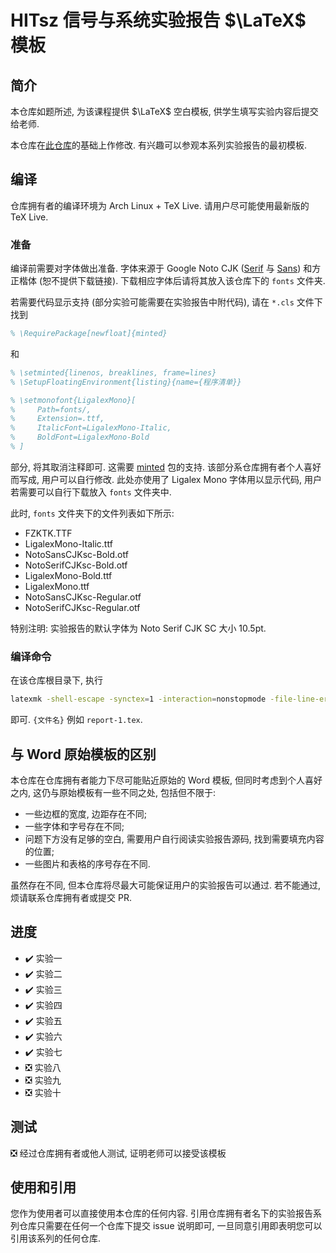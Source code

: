 # HITsz 信号与系统实验报告 $\LaTeX$ 模板

## 简介

本仓库如题所述, 为该课程提供 $\LaTeX$ 空白模板, 供学生填写实验内容后提交给老师.

本仓库在[此仓库](https://github.com/LittleYe233/hitsz-physics-ib-reports)的基础上作修改. 有兴趣可以参观本系列实验报告的最初模板.

## 编译

仓库拥有者的编译环境为 Arch Linux + TeX Live. 请用户尽可能使用最新版的 TeX Live.

### 准备

编译前需要对字体做出准备. 字体来源于 Google Noto CJK ([Serif](https://github.com/notofonts/noto-cjk/releases/download/Serif2.002/09_NotoSerifCJKsc.zip) 与 [Sans](https://github.com/notofonts/noto-cjk/releases/download/Sans2.004/08_NotoSansCJKsc.zip)) 和方正楷体 (恕不提供下载链接). 下载相应字体后请将其放入该仓库下的 `fonts` 文件夹.

若需要代码显示支持 (部分实验可能需要在实验报告中附代码), 请在 `*.cls` 文件下找到

```latex
% \RequirePackage[newfloat]{minted}
```

和

```latex
% \setminted{linenos, breaklines, frame=lines}
% \SetupFloatingEnvironment{listing}{name={程序清单}}

% \setmonofont{LigalexMono}[
%     Path=fonts/,
%     Extension=.ttf,
%     ItalicFont=LigalexMono-Italic,
%     BoldFont=LigalexMono-Bold
% ]
```

部分, 将其取消注释即可. 这需要 [minted](http://mirrors.ctan.org/macros/latex/contrib/minted/minted.pdf) 包的支持. 该部分系仓库拥有者个人喜好而写成, 用户可以自行修改. 此处亦使用了 Ligalex Mono 字体用以显示代码, 用户若需要可以自行下载放入 `fonts` 文件夹中.

此时, `fonts` 文件夹下的文件列表如下所示:

- FZKTK.TTF
- LigalexMono-Italic.ttf
- NotoSansCJKsc-Bold.otf
- NotoSerifCJKsc-Bold.otf
- LigalexMono-Bold.ttf
- LigalexMono.ttf
- NotoSansCJKsc-Regular.otf
- NotoSerifCJKsc-Regular.otf

特别注明: 实验报告的默认字体为 Noto Serif CJK SC 大小 10.5pt.

### 编译命令

在该仓库根目录下, 执行

```bash
latexmk -shell-escape -synctex=1 -interaction=nonstopmode -file-line-error -xelatex {文件名}
```

即可. `{文件名}` 例如 `report-1.tex`.

## 与 Word 原始模板的区别

本仓库在仓库拥有者能力下尽可能贴近原始的 Word 模板, 但同时考虑到个人喜好之内, 这仍与原始模板有一些不同之处, 包括但不限于:

- 一些边框的宽度, 边距存在不同;
- 一些字体和字号存在不同;
- 问题下方没有足够的空白, 需要用户自行阅读实验报告源码, 找到需要填充内容的位置;
- 一些图片和表格的序号存在不同.

虽然存在不同, 但本仓库将尽最大可能保证用户的实验报告可以通过. 若不能通过, 烦请联系仓库拥有者或提交 PR.

## 进度

- ✔️ 实验一
- ✔️ 实验二
- ✔️ 实验三
- ✔️ 实验四
- ✔️ 实验五
- ✔️ 实验六
- ✔️ 实验七
- ❎️ 实验八
- ❎️ 实验九
- ❎️ 实验十

## 测试

❎️ 经过仓库拥有者或他人测试, 证明老师可以接受该模板

## 使用和引用

您作为使用者可以直接使用本仓库的任何内容. 引用仓库拥有者名下的实验报告系列仓库只需要在任何一个仓库下提交 issue 说明即可, 一旦同意引用即表明您可以引用该系列的任何仓库.

